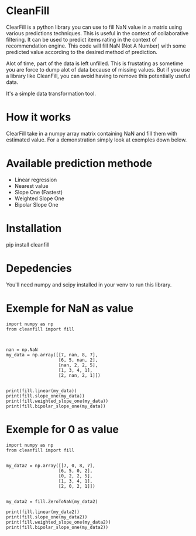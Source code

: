 # CleanFill
ClearFill is a python library you can use to fill NaN value in a matrix using various predictions techniques. This is useful in the context of collaborative filtering. It can be used to predict items rating in the context of recommendation engine. This code will fill NaN (Not A Number) with some predicted value according to the desired method of prediction. 

Alot of time, part of the data is left unfilled. This is frustating as sometime you are force to dump alot of data because of missing values. But if you use a library like CleanFill, you can avoid having to remove this potentially useful data.

It's a simple data transformation tool.

# How it works
ClearFill take in a numpy array matrix containing NaN and fill them with estimated value. For a demonstration simply look at exemples down below.

# Available prediction methode
- Linear regression
- Nearest value
- Slope One (Fastest)
- Weighted Slope One
- Bipolar Slope One

# Installation
pip install cleanfill

# Depedencies
You'll need numpy and scipy installed in your venv to run this library.

# Exemple for NaN as value
```
import numpy as np
from cleanfill import fill



nan = np.NaN
my_data = np.array([[7, nan, 8, 7],
                    [6, 5, nan, 2],
                    [nan, 2, 2, 5],
                    [1, 3, 4, 1],
                    [2, nan, 2, 1]])


print(fill.linear(my_data))
print(fill.slope_one(my_data))
print(fill.weighted_slope_one(my_data))
print(fill.bipolar_slope_one(my_data))
```

# Exemple for 0 as value
```
import numpy as np
from cleanfill import fill


my_data2 = np.array([[7, 0, 8, 7],
                    [6, 5, 0, 2],
                    [0, 2, 2, 5],
                    [1, 3, 4, 1],
                    [2, 0, 2, 1]])


my_data2 = fill.ZeroToNaN(my_data2)

print(fill.linear(my_data2))
print(fill.slope_one(my_data2))
print(fill.weighted_slope_one(my_data2))
print(fill.bipolar_slope_one(my_data2))

